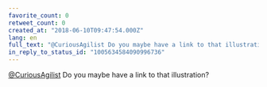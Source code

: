 ```yaml
---
favorite_count: 0
retweet_count: 0
created_at: "2018-06-10T09:47:54.000Z"
lang: en
full_text: "@CuriousAgilist Do you maybe have a link to that illustration?"
in_reply_to_status_id: "1005634584090996736"
---
```


[@CuriousAgilist](https://twitter.com/CuriousAgilist) Do you maybe have a link
to that illustration?
